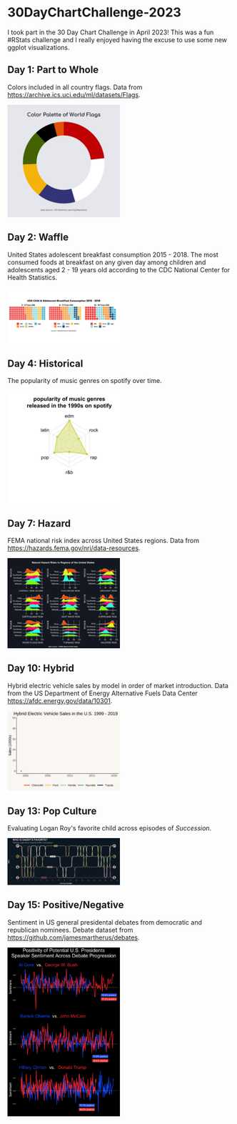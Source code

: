 # 30DayChartChallenge-2023
I took part in the 30 Day Chart Challenge in April 2023! This was a fun #RStats challenge and I really enjoyed having the excuse to use some new ggplot visualizations. 

## Day 1: Part to Whole
Colors included in all country flags. Data from https://archive.ics.uci.edu/ml/datasets/Flags.

<img src="https://github.com/hschmidt12/30DayChartChallenge-2023/blob/main/charts/day1_part-to-whole.jpeg"  width="50%">

## Day 2: Waffle
United States adolescent breakfast consumption 2015 - 2018. The most consumed foods at breakfast on any given day among children and adolescents aged 2 - 19 years old according to the CDC National Center for Health Statistics. 

<img src="https://github.com/hschmidt12/30DayChartChallenge-2023/blob/main/charts/day2_waffle.jpeg"  width="50%">

## Day 4: Historical
The popularity of music genres on spotify over time.

<img src="https://github.com/hschmidt12/30DayChartChallenge-2023/blob/main/charts/Day4.gif"  width="50%">

## Day 7: Hazard
FEMA national risk index across United States regions. Data from https://hazards.fema.gov/nri/data-resources.

<img src="https://github.com/hschmidt12/30DayChartChallenge-2023/blob/main/charts/day7_hazard.jpeg"  width="50%">

## Day 10: Hybrid
Hybrid electric vehicle sales by model in order of market introduction. Data from the US Department of Energy Alternative Fuels Data Center https://afdc.energy.gov/data/10301.

<img src="https://github.com/hschmidt12/30DayChartChallenge-2023/blob/main/charts/day10_hybrid.gif"  width="50%">

## Day 13: Pop Culture
Evaluating Logan Roy's favorite child across episodes of *Succession*. 

<img src="https://github.com/hschmidt12/30DayChartChallenge-2023/blob/main/charts/day13_pop-culture.jpeg"  width="50%">

## Day 15: Positive/Negative
Sentiment in US general presidental debates from democratic and republican nominees. Debate dataset from https://github.com/jamesmartherus/debates.

<img src="https://github.com/hschmidt12/30DayChartChallenge-2023/blob/main/charts/day15_posneg.jpeg"  width="50%">



